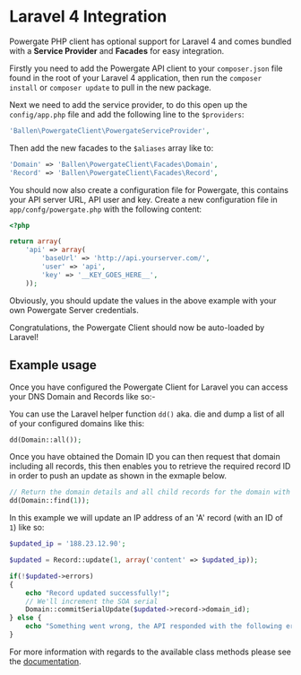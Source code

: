# Laravel 4 Integration

Powergate PHP client has optional support for Laravel 4 and comes bundled with a **Service Provider** and **Facades** for easy integration.

Firstly you need to add the Powergate API client to your `composer.json` file found in the root of your Laravel 4 application, then run the `composer install` or `composer update` to pull in the new package.

 Next we need to add the service provider, to do this open up the `config/app.php` file and add the following line to the `$providers`:

```php
'Ballen\PowergateClient\PowergateServiceProvider',
```

Then add the new facades to the `$aliases` array like to:

```php
'Domain' => 'Ballen\PowergateClient\Facades\Domain',
'Record' => 'Ballen\PowergateClient\Facades\Record',
```

You should now also create a configuration file for Powergate, this contains your API server URL, API user and key. Create a new configuration file in `app/confg/powergate.php` with the following content:

```php
<?php

return array(
    'api' => array(
        'baseUrl' => 'http://api.yourserver.com/',
        'user' => 'api',
        'key' => '__KEY_GOES_HERE__',
    ));
```

Obviously, you should update the values in the above example with your own Powergate Server credentials.

Congratulations, the Powergate Client should now be auto-loaded by Laravel!

## Example usage

Once you have configured the Powergate Client for Laravel you can access your DNS Domain and Records like so:-

You can use the Laravel helper function `dd()` aka. die and dump a list of all of your configured domains like this:

```php
dd(Domain::all());
```

Once you have obtained the Domain ID you can then request that domain including all records, this then enables you to retrieve the required record ID in order to push an update as shown in the exmaple below.

```php
// Return the domain details and all child records for the domain with an ID of `1`.
dd(Domain::find(1));
```

In this example we will update an IP address of an 'A' record (with an ID of `1`) like so:

```php
$updated_ip = '188.23.12.90';

$updated = Record::update(1, array('content' => $updated_ip));

if(!$updated->errors)
{
    echo "Record updated successfully!";
    // We'll increment the SOA serial
    Domain::commitSerialUpdate($updated->record->domain_id);
} else {
    echo "Something went wrong, the API responded with the following error: $updated->message." ;
}
```

For more information with regards to the available class methods please see the [documentation](INDEX.md).